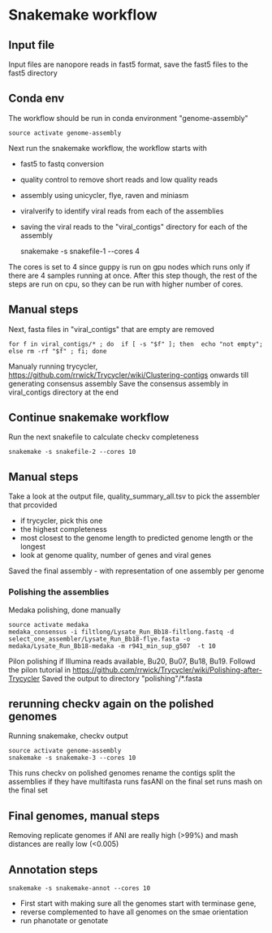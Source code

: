 # Snakemake workflow

## Input file
Input files are nanopore reads in fast5 format, save the fast5 files to the fast5 directory

## Conda env
The workflow should be run in conda environment "genome-assembly"

	source activate genome-assembly

Next run the snakemake workflow, the workflow starts with 
- fast5 to fastq conversion
- quality control to remove short reads and low quality reads 
- assembly using unicycler, flye, raven and miniasm 
- viralverify to identify viral reads from each of the assemblies
- saving the viral reads to the "viral_contigs" directory for each of the assembly

	snakemake -s snakefile-1 --cores 4 

The cores is set to 4 since guppy is run on gpu nodes which runs only if there are 4 samples running at once. 
After this step though, the rest of the steps are run on cpu, so they can be run with higher number of cores.

## Manual steps

Next, fasta files in "viral_contigs" that are empty are removed

	for f in viral_contigs/* ; do  if [ -s "$f" ]; then  echo "not empty"; else rm -rf "$f" ; fi; done 


Manualy running trycycler, https://github.com/rrwick/Trycycler/wiki/Clustering-contigs onwards till generating consensus assembly
Save the consensus assembly in viral_contigs directory at the end

## Continue snakemake workflow
Run the next snakefile to calculate checkv completeness 
	
	snakemake -s snakefile-2 --cores 10

## Manual steps
Take a look at the output file, quality_summary_all.tsv to pick the assembler that prcovided
- if trycycler, pick this one 
- the highest completeness 
- most closest to the genome length to predicted genome length or the longest
- look at genome quality, number of genes and viral genes


Saved the final assembly - with representation of one assembly per genome 

### Polishing the assemblies 

Medaka polishing, done manually
	
	source activate medaka
	medaka_consensus -i filtlong/Lysate_Run_Bb18-filtlong.fastq -d select_one_assembler/Lysate_Run_Bb18-flye.fasta -o medaka/Lysate_Run_Bb18-medaka -m r941_min_sup_g507  -t 10 


Pilon polishing if Illumina reads available, Bu20, Bu07, Bu18, Bu19. Followd the pilon tutorial in https://github.com/rrwick/Trycycler/wiki/Polishing-after-Trycycler
Saved the output to directory "polishing"/*.fasta

## rerunning checkv again on the polished genomes 
Running snakemake, checkv output

	source activate genome-assembly
	snakemake -s snakemake-3 --cores 10


This runs checkv on polished genomes
rename the contigs
split the assemblies if they have multifasta
runs fasANI on the final set
runs mash on the final set


## Final genomes, manual steps
Removing replicate genomes if ANI are really high (>99%) and mash distances are really low (<0.005)


## Annotation steps

	snakemake -s snakemake-annot --cores 10

- First start with making sure all the genomes start with terminase gene,
- reverse complemented to have all genomes on the smae orientation
- run phanotate or genotate

